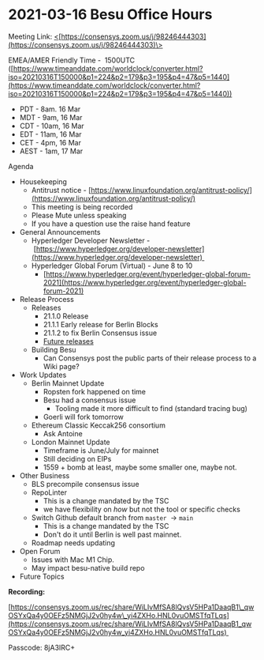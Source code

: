 # 2021-03-16 Besu Office Hours

Meeting Link: [<](https://consensys.zoom.us/j/199741148)[https://consensys.zoom.us/j/98246444303](https://consensys.zoom.us/j/98246444303)\>

EMEA/AMER Friendly Time -  1500UTC ([https://www.timeanddate.com/worldclock/converter.html?iso=20210316T150000&p1=224&p2=179&p3=195&p4=47&p5=1440](https://www.timeanddate.com/worldclock/converter.html?iso=20210316T150000&p1=224&p2=179&p3=195&p4=47&p5=1440))

- PDT - 8am. 16 Mar
- MDT - 9am, 16 Mar 
- CDT - 10am, 16 Mar
- EDT - 11am, 16 Mar 
- CET - 4pm, 16 Mar
- AEST - 1am, 17 Mar

Agenda

- Housekeeping
  - Antitrust notice - [https://www.linuxfoundation.org/antitrust-policy/](https://www.linuxfoundation.org/antitrust-policy/)
  - This meeting is being recorded
  - Please Mute unless speaking
  - If you have a question use the raise hand feature
- General Announcements
  - Hyperledger Developer Newsletter - [https://www.hyperledger.org/developer-newsletter](https://www.hyperledger.org/developer-newsletter) 
  - Hyperledger Global Forum (Virtual) - June 8 to 10
    - [https://www.hyperledger.org/event/hyperledger-global-forum-2021](https://www.hyperledger.org/event/hyperledger-global-forum-2021)
- Release Process
  - Releases 
    - 21.1.0 Release
    - 21.1.1 Early release for Berlin Blocks
    - 21.1.2 to fix Berlin Consensus issue
    - [Future releases](https://lf-hyperledger.atlassian.net/wiki/display/BESU/Release+Rotations)
  - Building Besu
    - Can Consensys post the public parts of their release process to a Wiki page?
- Work Updates 
  - Berlin Mainnet Update
    - Ropsten fork happened on time
    - Besu had a consensus issue
      - Tooling made it more difficult to find (standard tracing bug)
    - Goerli will fork tomorrow
  - Ethereum Classic Keccak256 consortium
    - Ask Antoine
  - London Mainnet Update
    - Timeframe is June/July for mainnet
    - Still deciding on EIPs
    - 1559 + bomb at least, maybe some smaller one, maybe not.
- Other Business
  - BLS precompile consensus issue 
  - RepoLinter
    - This is a change mandated by the TSC
    - we have flexibility on *how* but not the tool or specific checks
  - Switch Github default branch from `master`  → `main` 
    - This is a change mandated by the TSC
    - Don't do it until Berlin is well past mainnet.
  - Roadmap needs updating
- Open Forum
  - Issues with Mac M1 Chip.
  - May impact besu-native build repo
- Future Topics

  

**Recording:** 

[https://consensys.zoom.us/rec/share/WiLIvMfSA8lQvsV5HPa1DaaqB1\_qwOSYxQa4y0OEFz5NMGjJ2v0hy4w\_yi4ZXHo.HNL0vuOMSTfqTLqs](https://consensys.zoom.us/rec/share/WiLIvMfSA8lQvsV5HPa1DaaqB1_qwOSYxQa4y0OEFz5NMGjJ2v0hy4w_yi4ZXHo.HNL0vuOMSTfqTLqs) 

Passcode: 8jA3IRC+